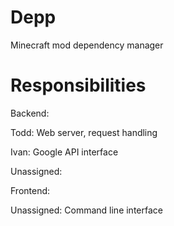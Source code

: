 # Depp
Minecraft mod dependency manager

# Responsibilities

Backend:

Todd: Web server, request handling

Ivan: Google API interface

Unassigned:



Frontend:

Unassigned: Command line interface
